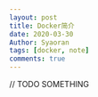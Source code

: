 ```yaml
---
layout: post
title: Docker简介
date: 2020-03-30
Author: Syaoran
tags: [docker, note]
comments: true
---
```


// TODO SOMETHING





























